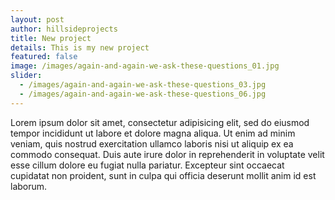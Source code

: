 ```yaml
---
layout: post
author: hillsideprojects
title: New project
details: This is my new project
featured: false
image: /images/again-and-again-we-ask-these-questions_01.jpg
slider:
  - /images/again-and-again-we-ask-these-questions_03.jpg
  - /images/again-and-again-we-ask-these-questions_06.jpg
---
```

Lorem ipsum dolor sit amet, consectetur adipisicing elit, sed do eiusmod tempor incididunt ut labore et dolore magna aliqua. Ut enim ad minim veniam, quis nostrud exercitation ullamco laboris nisi ut aliquip ex ea commodo consequat. Duis aute irure dolor in reprehenderit in voluptate velit esse cillum dolore eu fugiat nulla pariatur. Excepteur sint occaecat cupidatat non proident, sunt in culpa qui officia deserunt mollit anim id est laborum.
